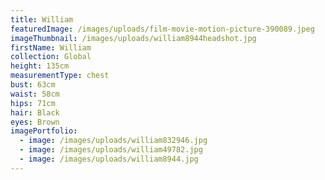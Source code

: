 ```yaml
---
title: William
featuredImage: /images/uploads/film-movie-motion-picture-390089.jpeg
imageThumbnail: /images/uploads/william8944headshot.jpg
firstName: William
collection: Global
height: 135cm
measurementType: chest
bust: 63cm
waist: 58cm
hips: 71cm
hair: Black
eyes: Brown
imagePortfolio:
  - image: /images/uploads/william832946.jpg
  - image: /images/uploads/william49782.jpg
  - image: /images/uploads/william8944.jpg
---
```


